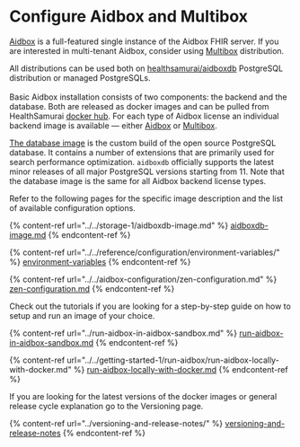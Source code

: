 # Configure Aidbox and Multibox

[Aidbox](https://hub.docker.com/r/healthsamurai/aidboxone) is a full-featured single instance of the Aidbox FHIR server. If you are interested in multi-tenant Aidbox, consider using [Multibox](https://hub.docker.com/r/healthsamurai/multibox) distribution.

All distributions can be used both on [healthsamurai/aidboxdb](https://hub.docker.com/r/healthsamurai/aidboxdb) PostgreSQL distribution or managed PostgreSQLs.\
\
Basic Aidbox installation consists of two components: the backend and the database. Both are released as docker images and can be pulled from HealthSamurai [docker hub](https://hub.docker.com/u/healthsamurai). For each type of Aidbox license an individual backend image is available — either [Aidbox](https://hub.docker.com/r/healthsamurai/aidboxone) or [Multibox](https://hub.docker.com/r/healthsamurai/multibox).

[The database image](https://hub.docker.com/r/healthsamurai/aidboxdb) is the custom build of the open source PostgreSQL database. It contains a number of extensions that are primarily used for search performance optimization. `aidboxdb` officially supports the latest minor releases of all major PostgreSQL versions starting from 11. Note that the database image is the same for all Aidbox backend license types.

Refer to the following pages for the specific image description and the list of available configuration options.

{% content-ref url="../../storage-1/aidboxdb-image.md" %}
[aidboxdb-image.md](../../storage-1/aidboxdb-image.md)
{% endcontent-ref %}

{% content-ref url="../../reference/configuration/environment-variables/" %}
[environment-variables](../../reference/configuration/environment-variables/)
{% endcontent-ref %}

{% content-ref url="../../aidbox-configuration/zen-configuration.md" %}
[zen-configuration.md](../../aidbox-configuration/zen-configuration.md)
{% endcontent-ref %}

Check out the tutorials if you are looking for a step-by-step guide on how to setup and run an image of your choice.

{% content-ref url="../run-aidbox-in-aidbox-sandbox.md" %}
[run-aidbox-in-aidbox-sandbox.md](../run-aidbox-in-aidbox-sandbox.md)
{% endcontent-ref %}

{% content-ref url="../../getting-started-1/run-aidbox/run-aidbox-locally-with-docker.md" %}
[run-aidbox-locally-with-docker.md](../../getting-started-1/run-aidbox/run-aidbox-locally-with-docker.md)
{% endcontent-ref %}

If you are looking for the latest versions of the docker images or general release cycle explanation go to the Versioning page.

{% content-ref url="../versioning-and-release-notes/" %}
[versioning-and-release-notes](../versioning-and-release-notes/)
{% endcontent-ref %}

